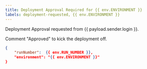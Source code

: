 ```yaml
---
title: Deployment Approval Required for {{ env.ENVIRONMENT }}
labels: deployment-requested, {{ env.ENVIRONMENT }}
---
```


Deployment Approval requested from {{ payload.sender.login }}.

Comment "Approved" to kick the deployment off.

```json target_payload
{
    "runNumber":  {{ env.RUN_NUMBER }},
    "environment": "{{ env.ENVIRONMENT }}"
}
```
